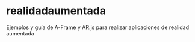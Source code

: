 # realidadaumentada
Ejemplos y guía de A-Frame y AR.js para realizar aplicaciones de realidad aumentada
